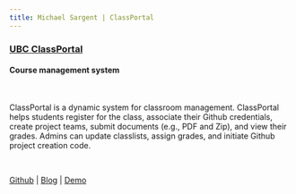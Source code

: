 ```yaml
---
title: Michael Sargent | ClassPortal
---
```


### [UBC ClassPortal]()
#### Course management system

<br> 

ClassPortal is a dynamic system for classroom management. ClassPortal helps students register for the class, associate their Github credentials, create project teams, submit documents (e.g., PDF and Zip), and view their grades. Admins can update classlists, assign grades, and initiate Github project creation code.

<br> 

[Github][github] | [Blog][blog] | [Demo][demo]

<br> <br> <br> 

[github]: <https://github.com/ubccpsc/classportal/>
[blog]: <../blog/classportal>
[demo]: <skaha.cs.ubc.ca:8020> 
